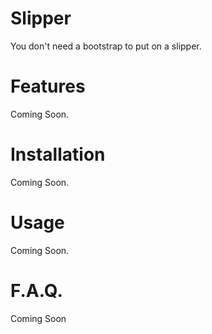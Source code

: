 # Slipper
You don't need a bootstrap to put on a slipper.

# Features
Coming Soon.

# Installation
Coming Soon.

# Usage
Coming Soon.

# F.A.Q.
Coming Soon
